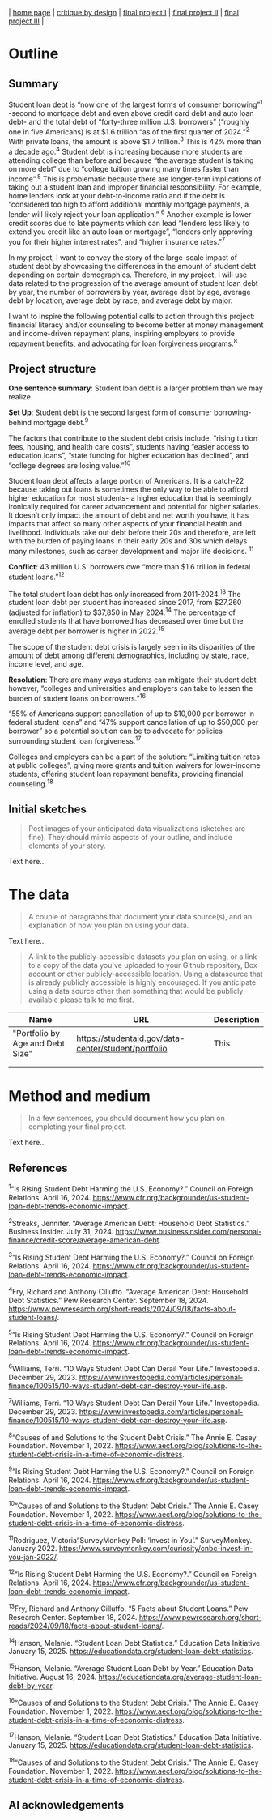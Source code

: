 | [home page](https://cmustudent.github.io/tswd-portfolio-templates/) | [critique by design](critique-by-design) | [final project I](final-project-part-one) | [final project II](final-project-part-two) | [final project III](final-project-part-three) |

# Outline
## Summary

Student loan debt is “now one of the largest forms of consumer borrowing”<sup>1</sup> -second to mortgage debt and even above credit card debt and auto loan debt- and the total debt of “forty-three million U.S. borrowers” (“roughly one in five Americans) is at $1.6 trillion “as of the first quarter of 2024.”<sup>2</sup> With private loans, the amount is above $1.7 trillion.<sup>3</sup> This is 42% more than a decade ago.<sup>4</sup> Student debt is increasing because more students are attending college than before and because “the average student is taking on more debt” due to “college tuition growing many times faster than income”.<sup>5</sup> 
This is problematic because there are longer-term implications of taking out a student loan and improper financial responsibility. For example, home lenders look at your debt-to-income ratio and if the debt is “considered too high to afford additional monthly mortgage payments, a lender will likely reject your loan application.” <sup>6</sup> Another example is lower credit scores due to late payments which can lead “lenders less likely to extend you credit like an auto loan or mortgage”, “lenders only approving you for their higher interest rates”, and “higher insurance rates.”<sup>7</sup> 
 
In my project, I want to convey the story of the large-scale impact of student debt by showcasing the differences in the amount of student debt depending on certain demographics. Therefore, in my project, I will use data related to the progression of the average amount of student loan debt by year, the number of borrowers by year, average debt by age, average debt by location, average debt by race, and average debt by major. 
 
I want to inspire the following potential calls to action through this project: financial literacy and/or counseling to become better at money management and income-driven repayment plans, inspiring employers to provide repayment benefits, and advocating for loan forgiveness programs.<sup>8</sup> 



## Project structure

**One sentence summary**: Student loan debt is a larger problem than we may realize.

**Set Up**: Student debt is the second largest form of consumer borrowing- behind mortgage debt.<sup>9</sup> 

The factors that contribute to the student debt crisis include, “rising tuition fees, housing, and health care costs”, students having “easier access to education loans”, “state funding for higher education has declined”, and “college degrees are losing value.”<sup>10</sup>   

Student loan debt affects a large portion of Americans. It is a catch-22 because taking out loans is sometimes the only way to be able to afford higher education for most students- a higher education that is seemingly ironically required for career advancement and potential for higher salaries. It doesn’t only impact the amount of debt and net worth you have, it has impacts that affect so many other aspects of your financial health and livelihood. Individuals take out debt before their 20s and therefore, are left with the burden of paying loans in their early 20s and 30s which delays many milestones, such as career development and major life decisions. <sup>11</sup>  

**Conflict**: 43 million U.S. borrowers owe “more than $1.6 trillion in federal student loans.”<sup>12</sup> 

The total student loan debt has only increased from 2011-2024.<sup>13</sup> The student loan debt per student has increased since 2017, from $27,260 (adjusted for inflation) to $37,850 in May 2024.<sup>14</sup> The percentage of enrolled students that have borrowed has decreased over time but the average debt per borrower is higher in 2022.<sup>15</sup>

The scope of the student debt crisis is largely seen in its disparities of the amount of debt among different demographics, including by state, race, income level, and age. 

**Resolution**: There are many ways students can mitigate their student debt however, “col­leges and uni­ver­si­ties and employ­ers can take to lessen the bur­den of stu­dent loans on borrowers.”<sup>16</sup> 

“55% of Americans support cancellation of up to $10,000 per borrower in federal student loans” and “47% support cancellation of up to $50,000 per borrower” so a potential solution can be to advocate for policies surrounding student loan forgiveness.<sup>17</sup> 

Colleges and employers can be a part of the solution:
“Limiting tuition rates at public colleges”, giving more grants and tuition waivers for lower-income students, offering student loan repayment benefits, providing financial counseling.<sup>18</sup>  

## Initial sketches
> Post images of your anticipated data visualizations (sketches are fine). They should mimic aspects of your outline, and include elements of your story.  

Text here...

# The data
> A couple of paragraphs that document your data source(s), and an explanation of how you plan on using your data. 

Text here...

> A link to the publicly-accessible datasets you plan on using, or a link to a copy of the data you've uploaded to your Github repository, Box account or other publicly-accessible location. Using a datasource that is already publicly accessible is highly encouraged.  If you anticipate using a data source other than something that would be publicly available please talk to me first. 

| Name | URL | Description |
|------|-----|-------------|
|"Portfolio by Age and Debt Size"| https://studentaid.gov/data-center/student/portfolio |  This             |
|      |     |             |
|      |     |             |

# Method and medium
> In a few sentences, you should document how you plan on completing your final project. 

Text here...

## References

<sup>1</sup>“Is Rising Student Debt Harming the U.S. Economy?.” Council on Foreign Relations. April 16, 2024. https://www.cfr.org/backgrounder/us-student-loan-debt-trends-economic-impact.

<sup>2</sup>Streaks, Jennifer. “Average American Debt: Household Debt Statistics.” Business Insider. July 31, 2024. https://www.businessinsider.com/personal-finance/credit-score/average-american-debt.

<sup>3</sup>“Is Rising Student Debt Harming the U.S. Economy?.” Council on Foreign Relations. April 16, 2024. https://www.cfr.org/backgrounder/us-student-loan-debt-trends-economic-impact.

<sup>4</sup>Fry, Richard and Anthony Cilluffo. “Average American Debt: Household Debt Statistics.” Pew Research Center. September 18, 2024. https://www.pewresearch.org/short-reads/2024/09/18/facts-about-student-loans/.

<sup>5</sup>“Is Rising Student Debt Harming the U.S. Economy?.” Council on Foreign Relations. April 16, 2024. https://www.cfr.org/backgrounder/us-student-loan-debt-trends-economic-impact.

<sup>6</sup>Williams, Terri. “10 Ways Student Debt Can Derail Your Life.” Investopedia. December 29, 2023. https://www.investopedia.com/articles/personal-finance/100515/10-ways-student-debt-can-destroy-your-life.asp.

<sup>7</sup>Williams, Terri. “10 Ways Student Debt Can Derail Your Life.” Investopedia. December 29, 2023. https://www.investopedia.com/articles/personal-finance/100515/10-ways-student-debt-can-destroy-your-life.asp.

<sup>8</sup>“Causes of and Solutions to the Student Debt Crisis.” The Annie E. Casey Foundation. November 1, 2022. 
https://www.aecf.org/blog/solutions-to-the-student-debt-crisis-in-a-time-of-economic-distress. 

<sup>9</sup>“Is Rising Student Debt Harming the U.S. Economy?.” Council on Foreign Relations. April 16, 2024. https://www.cfr.org/backgrounder/us-student-loan-debt-trends-economic-impact.

<sup>10</sup>“Causes of and Solutions to the Student Debt Crisis.” The Annie E. Casey Foundation. November 1, 2022. https://www.aecf.org/blog/solutions-to-the-student-debt-crisis-in-a-time-of-economic-distress. 

<sup>11</sup>Rodriguez, Victoria“SurveyMonkey Poll: ‘Invest in You’.” SurveyMonkey. January 2022. https://www.surveymonkey.com/curiosity/cnbc-invest-in-you-jan-2022/.

<sup>12</sup>“Is Rising Student Debt Harming the U.S. Economy?.” Council on Foreign Relations. April 16, 2024. 
https://www.cfr.org/backgrounder/us-student-loan-debt-trends-economic-impact.

<sup>13</sup>Fry, Richard and Anthony Cilluffo. “5 Facts about Student Loans.” Pew Research Center. September 18, 2024. https://www.pewresearch.org/short-reads/2024/09/18/facts-about-student-loans/.

<sup>14</sup>Hanson, Melanie. “Student Loan Debt Statistics.” Education Data Initiative. January 15, 2025. https://educationdata.org/student-loan-debt-statistics.

<sup>15</sup>Hanson, Melanie. “Average Student Loan Debt by Year.” Education Data Initiative. August 16, 2024. https://educationdata.org/average-student-loan-debt-by-year.

<sup>16</sup>“Causes of and Solutions to the Student Debt Crisis.” The Annie E. Casey Foundation. November 1, 2022. https://www.aecf.org/blog/solutions-to-the-student-debt-crisis-in-a-time-of-economic-distress. 

<sup>17</sup>Hanson, Melanie. “Student Loan Debt Statistics.” Education Data Initiative. January 15, 2025. https://educationdata.org/student-loan-debt-statistics.

<sup>18</sup>“Causes of and Solutions to the Student Debt Crisis.” The Annie E. Casey Foundation. November 1, 2022. https://www.aecf.org/blog/solutions-to-the-student-debt-crisis-in-a-time-of-economic-distress. 


## AI acknowledgements

